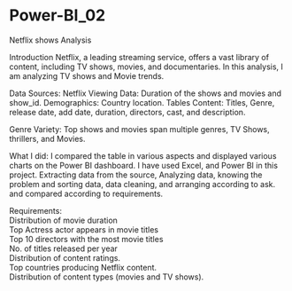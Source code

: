 # Power-BI_02
Netflix shows Analysis



Introduction
Netflix, a leading streaming service, offers a vast library of content, including TV shows, movies, and documentaries. In this analysis, I am analyzing TV shows and Movie trends.

Data Sources:
Netflix Viewing Data: Duration of the shows and movies and show_id.
Demographics: Country location.
Tables Content: Titles, Genre, release date, add date, duration, directors, cast, and description.

Genre Variety: Top shows and movies span multiple genres, TV Shows, thrillers, and Movies.

What I did: I compared the table in various aspects and displayed various charts on the Power BI dashboard. I have used Excel, and Power BI in this project.
Extracting data from the source, Analyzing data, knowing the problem and sorting data, data cleaning, and arranging according to ask. and compared according to requirements.		

Requirements:				
Distribution of movie duration				
Top Actress actor appears in movie titles				
Top 10 directors with the most movie titles				
No. of titles released per year				
Distribution of content ratings.				
Top countries producing Netflix content.				
Distribution of content types (movies and TV shows).	


